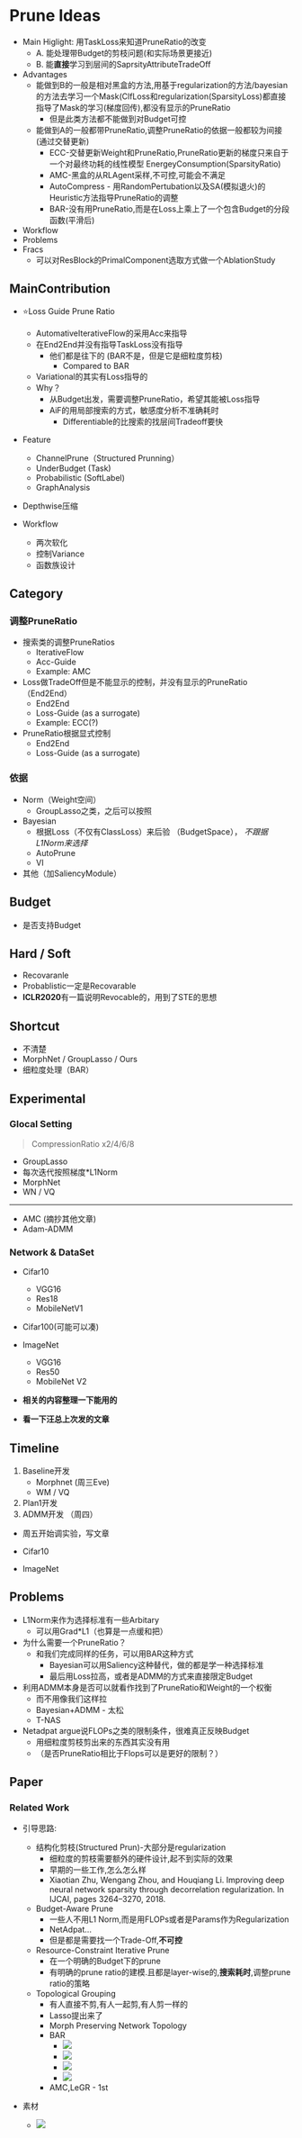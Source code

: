 
# Prune Ideas

* Main Higlight: 用TaskLoss来知道PruneRatio的改变
	* A. 能处理带Budget的剪枝问题(和实际场景更接近)
	* B. 能**直接**学习到层间的SaprsityAttributeTradeOff
* Advantages
	* 能做到B的一般是相对黑盒的方法,用基于regularization的方法/bayesian的方法去学习一个Mask(ClfLoss和regularization(SparsityLoss)都直接指导了Mask的学习(梯度回传),都没有显示的PruneRatio
		* 但是此类方法都不能做到对Budget可控
	* 能做到A的一般都带PruneRatio,调整PruneRatio的依据一般都较为间接(通过交替更新)
		* ECC-交替更新Weight和PruneRatio,PruneRatio更新的梯度只来自于一个对最终功耗的线性模型 EnergeyConsumption(SparsityRatio)
		* AMC-黑盒的从RLAgent采样,不可控,可能会不满足
		* AutoCompress - 用RandomPertubation以及SA(模拟退火)的Heuristic方法指导PruneRatio的调整
		* BAR-没有用PruneRatio,而是在Loss上乘上了一个包含Budget的分段函数(平滑后)
* Workflow
* Problems
* Fracs
	* 可以对ResBlock的PrimalComponent选取方式做一个AblationStudy

## MainContribution

* ⭐Loss Guide Prune Ratio
  * AutomativeIterativeFlow的采用Acc来指导
  * 在End2End并没有指导TaskLoss没有指导
    * 他们都是往下的 (BAR不是，但是它是细粒度剪枝)
      * Compared to BAR
  * Variational的其实有Loss指导的
  * Why？
    * 从Budget出发，需要调整PruneRatio，希望其能被Loss指导
    * AiF的用局部搜索的方式，敏感度分析不准确耗时
      * Differentiable的比搜索的找层间Tradeoff要快

* Feature
  * ChannelPrune（Structured Prunning）
  * UnderBudget (Task)
  * Probabilistic (SoftLabel)
  * GraphAnalysis

* Depthwise压缩

* Workflow
  * 两次软化
  * 控制Variance
  * 函数族设计


## Category

### 调整PruneRatio

* 搜索类的调整PruneRatios
  * IterativeFlow
  * Acc-Guide
  * Example: AMC
* Loss做TradeOff但是不能显示的控制，并没有显示的PruneRatio （End2End）
  * End2End
  * Loss-Guide (as a surrogate)
  * Example: ECC(?)
* PruneRatio根据显式控制
  * End2End
  * Loss-Guide (as a surrogate)

### 依据

* Norm（Weight空间）
  * GroupLasso之类，之后可以按照
* Bayesian
  * 根据Loss（不仅有ClassLoss）来后验 （BudgetSpace）， *不跟据L1Norm来选择*
  * AutoPrune
  * VI
* 其他（加SaliencyModule）

## Budget

  * 是否支持Budget

## Hard / Soft

* Recovaranle
* Probablistic一定是Recovarable
* **ICLR2020**有一篇说明Revocable的，用到了STE的思想

## Shortcut

* 不清楚	
* MorphNet / GroupLasso / Ours
* 细粒度处理（BAR）

## Experimental

### Glocal Setting
> CompressionRatio x2/4/6/8

* GroupLasso
* 每次迭代按照梯度*L1Norm
* MorphNet
* WN / VQ

---

* AMC (摘抄其他文章)
* Adam-ADMM

### Network & DataSet

* Cifar10
  * VGG16
  * Res18
  * MobileNetV1
* Cifar100(可能可以凑)
* ImageNet
  * VGG16
  * Res50
  * MobileNet V2

* **相关的内容整理一下能用的**

* **看一下汪总上次发的文章**


## Timeline

1. Baseline开发
   * Morphnet  (周三Eve)
   * WM / VQ
2. Plan1开发
3. ADMM开发 （周四）
   
* 周五开始调实验，写文章

* Cifar10 
* ImageNet

## Problems

* L1Norm来作为选择标准有一些Arbitary
  * 可以用Grad*L1（也算是一点缓和把）
* 为什么需要一个PruneRatio？
  * 和我们完成同样的任务，可以用BAR这种方式
    * Bayesian可以用Saliency这种替代，做的都是学一种选择标准
    * 最后用Loss拉高，或者是ADMM的方式来直接限定Budget
* 利用ADMM本身是否可以就看作找到了PruneRatio和Weight的一个权衡
  * 而不用像我们这样拉
  * Bayesian+ADMM - 太松
  * T-NAS
* Netadpat argue说FLOPs之类的限制条件，很难真正反映Budget
  * 用细粒度剪枝剪出来的东西其实没有用
  * （是否PruneRatio相比于Flops可以是更好的限制？）


## Paper



### Related Work

* 引导思路: 
  * 结构化剪枝(Structured Prun)-大部分是regularization
    * 细粒度的剪枝需要额外的硬件设计,起不到实际的效果
    * 早期的一些工作,怎么怎么样
    * Xiaotian Zhu, Wengang Zhou, and Houqiang Li. Improving deep neural network sparsity through decorrelation regularization. In IJCAI, pages 3264–3270, 2018.
  * Budget-Aware Prune
    * 一些人不用L1 Norm,而是用FLOPs或者是Params作为Regularization
    * NetAdpat...
    * 但是都是需要找一个Trade-Off,**不可控**
  * Resource-Constraint Iterative Prune
    * 在一个明确的Budget下的prune
    * 有明确的prune ratio的建模.且都是layer-wise的,**搜索耗时**,调整prune ratio的策略
  * Topological Grouping
    * 有人直接不剪,有人一起剪,有人剪一样的
    * Lasso提出来了
    * Morph Preserving Network Topology
    * BAR
      * ![](https://github.com/A-suozhang/MyPicBed/raw/master/img/20200109201056.png)
      * ![](https://github.com/A-suozhang/MyPicBed/raw/master/img/20200109201125.png)
      * ![](https://github.com/A-suozhang/MyPicBed/raw/master/img/20200109201139.png)
      * ![](https://github.com/A-suozhang/MyPicBed/raw/master/img/20200109201257.png)
    * AMC,LeGR - 1st

* 素材
  * ![](https://github.com/A-suozhang/MyPicBed/raw/master/img/20200109215608.png)